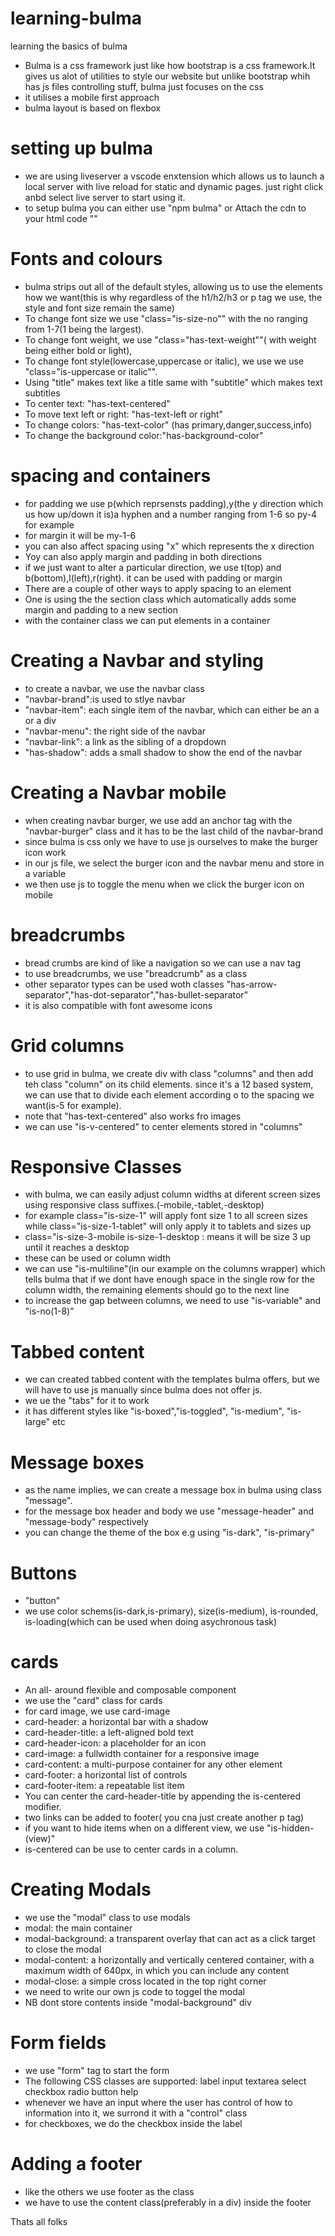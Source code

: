 # learning-bulma
learning the basics of bulma
- Bulma is a css framework just like how bootstrap is a css framework.It gives us alot of utilities to style our website but unlike bootstrap whih has js files controlling stuff, bulma just focuses on the css
- it utilises a mobile first approach
- bulma layout is based on flexbox 

# setting up bulma
- we are using liveserver a vscode enxtension which allows us to launch a local server with live reload for static and dynamic pages.
just right click anbd select live server to start using it.
- to setup bulma you can either use "npm bulma" or Attach the cdn to your html code "<link rel="stylesheet" href="https://cdn.jsdelivr.net/npm/bulma@0.9.1/css/bulma.min.css">"


# Fonts and colours 
- bulma strips out all of the default styles, allowing us to use  the elements how we want(this is why regardless of the h1/h2/h3 or p  tag we use, the style and font size remain the same)
- To change font size we use "class="is-size-no"" with the no ranging from 1-7(1 being the largest).
- To change font weight, we use "class="has-text-weight""( with weight being either bold or light),
- To change font style(lowercase,uppercase or italic), we use we use  "class="is-uppercase or italic"".
- Using "title" makes text like a title same with "subtitle" which makes text subtitles
- To center text: "has-text-centered"
- To move text left or right: "has-text-left or right"
- To change colors: "has-text-color" (has primary,danger,success,info)
- To change the background color:"has-background-color"



# spacing and containers
- for padding we use p(which reprsensts padding),y(the y direction   which us how up/down it is)a hyphen and a number ranging from 1-6 so py-4 for example
- for margin it will be my-1-6
- you can also affect spacing using "x" which represents the x direction
- Yoy can also apply margin and padding in both directions
- if we just want to alter a particular direction, we use t(top) and b(bottom),l(left),r(right). it can be used with padding or margin
- There are a couple of other ways to apply spacing to an element
- One is using the the section class which automatically adds some margin and padding to a new section 
- with the container class we can put elements in a container


# Creating a Navbar and styling
- to create a navbar, we use the navbar class
- "navbar-brand":is used to stlye navbar
- "navbar-item":  each single item of the navbar, which can either be an a or a div
- "navbar-menu": the right side of the navbar 
- "navbar-link": a link as the sibling of a dropdown 
- "has-shadow": adds a small shadow to show the end of the navbar 

# Creating a Navbar mobile
- when creating navbar burger, we use add an anchor tag with the "navbar-burger" class and it has to be the last child of the navbar-brand
- since bulma is css only we have to use js ourselves to make the burger icon work
-  in our js file, we select the burger icon and the navbar menu and store in a variable
- we then use js to toggle the menu when we click the burger icon on mobile


# breadcrumbs
- bread crumbs are kind of like a navigation so we can use  a nav tag
- to use breadcrumbs, we use "breadcrumb" as a class
- other separator types can be used woth classes "has-arrow-separator","has-dot-separator","has-bullet-separator"
- it is also compatible with font awesome icons


# Grid columns
- to use grid in bulma, we create div with class "columns" and then add teh class "column" on its child elements. since it's a 12 based system, we can use that to divide each element according o to the spacing we want(is-5 for example).
- note that "has-text-centered" also works fro images
- we can use "is-v-centered" to center elements stored in "columns"


# Responsive Classes
- with bulma, we can easily adjust column widths at diferent screen sizes using responsive class suffixes.(-mobile,-tablet,-desktop)
- for example class="is-size-1" will apply font size 1 to all screen sizes while class="is-size-1-tablet" will only apply it to tablets and sizes up 
- class="is-size-3-mobile is-size-1-desktop : means it will be size 3 up until it reaches a desktop 
- these can be used or column width
- we can use "is-multiline"(in our example on the columns wrapper) which tells bulma that if we dont have enough space in the single row for the column width, the remaining elements should go to the next line
- to increase the gap between columns, we need to use "is-variable" and "is-no(1-8)"


# Tabbed content
- we can created tabbed content with the templates bulma offers, but we will have to use js manually since bulma does not offer js.
- we ue the "tabs" for it to work
- it has different styles like "is-boxed","is-toggled", "is-medium", "is-large" etc


# Message boxes
- as the name implies, we can create a message box in bulma using class "message". 
- for the message box header and body we use "message-header" and "message-body" respectively
- you can change the theme of the box e.g using "is-dark", "is-primary"


# Buttons
- "button"
- we use color schems(is-dark,is-primary), size(is-medium), is-rounded, is-loading(which can be used when doing asychronous task)


# cards 
- An all- around flexible and composable component
- we use the "card" class for cards
- for card image, we use card-image
- card-header: a horizontal bar with a shadow
- card-header-title: a left-aligned bold text
- card-header-icon: a placeholder for an icon
- card-image: a fullwidth container for a responsive image
- card-content: a multi-purpose container for any other element
- card-footer: a horizontal list of controls
- card-footer-item: a repeatable list item
- You can center the card-header-title by appending the is-centered modifier.
- two links can be added to footer( you cna just create another p tag)
- if you want to hide items when on a different view, we use "is-hidden-(view)"
- is-centered can be use to center cards in a column.


# Creating Modals
-  we use the "modal" class to use modals
- modal: the main container
- modal-background: a transparent overlay that can act as a click target to close the modal
- modal-content: a horizontally and vertically centered container, with a maximum width of 640px, in which you can include any content
- modal-close: a simple cross located in the top right corner
- we need to write our own js code to toggel the modal 
- NB dont store contents inside "modal-background" div

# Form fields
-  we use "form" tag to start the form
- The following CSS classes are supported:
label
input
textarea
select
checkbox
radio
button
help
- whenever we have an input where the user has control of how to information into it, we surrond it with a "control" class
- for checkboxes, we do the checkbox inside the label


# Adding a footer 
- like the others we use footer as the class
-  we have to use the content class(preferably in a div) inside the footer


Thats all folks